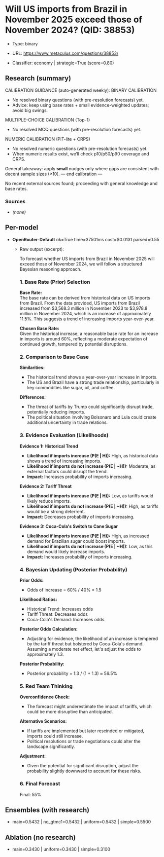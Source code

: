 # Will US imports from Brazil in November 2025 exceed those of November 2024? (QID: 38853)

- Type: binary

- URL: https://www.metaculus.com/questions/38853/

- Classifier: economy | strategic=True (score=0.80)

## Research (summary)

CALIBRATION GUIDANCE (auto-generated weekly):
BINARY CALIBRATION
- No resolved binary questions (with pre-resolution forecasts) yet.
- Advice: keep using base rates + small evidence-weighted updates; avoid big swings.

MULTIPLE-CHOICE CALIBRATION (Top-1)
- No resolved MCQ questions (with pre-resolution forecasts) yet.

NUMERIC CALIBRATION (PIT-lite + CRPS)
- No resolved numeric questions (with pre-resolution forecasts) yet.
- When numeric results exist, we’ll check p10/p50/p90 coverage and CRPS.

General takeaway: apply **small** nudges only where gaps are consistent with decent sample sizes (≥10).
— end calibration —

No recent external sources found; proceeding with general knowledge and base rates.

### Sources
- *(none)*

## Per-model

- **OpenRouter-Default** ok=True time=37501ms cost=$0.0131 parsed=0.55

  - Raw output (excerpt):

    To forecast whether US imports from Brazil in November 2025 will exceed those of November 2024, we will follow a structured Bayesian reasoning approach.
    
    ### 1. Base Rate (Prior) Selection
    
    **Base Rate:**  
    The base rate can be derived from historical data on US imports from Brazil. From the data provided, US imports from Brazil increased from $3,568.3 million in November 2023 to $3,978.8 million in November 2024, which is an increase of approximately 11.5%. This suggests a trend of increasing imports year-over-year.
    
    **Chosen Base Rate:**  
    Given the historical increase, a reasonable base rate for an increase in imports is around 60%, reflecting a moderate expectation of continued growth, tempered by potential disruptions.
    
    ### 2. Comparison to Base Case
    
    **Similarities:**  
    - The historical trend shows a year-over-year increase in imports.
    - The US and Brazil have a strong trade relationship, particularly in key commodities like sugar, oil, and coffee.
    
    **Differences:**  
    - The threat of tariffs by Trump could significantly disrupt trade, potentially reducing imports.
    - The political situation involving Bolsonaro and Lula could create additional uncertainty in trade relations.
    
    ### 3. Evidence Evaluation (Likelihoods)
    
    **Evidence 1: Historical Trend**  
    - **Likelihood if imports increase (P(E | H)):** High, as historical data shows a trend of increasing imports.
    - **Likelihood if imports do not increase (P(E | ~H)):** Moderate, as external factors could disrupt the trend.
    - **Impact:** Increases probability of imports increasing.
    
    **Evidence 2: Tariff Threat**  
    - **Likelihood if imports increase (P(E | H)):** Low, as tariffs would likely reduce imports.
    - **Likelihood if imports do not increase (P(E | ~H)):** High, as tariffs would be a strong deterrent.
    - **Impact:** Decreases probability of imports increasing.
    
    **Evidence 3: Coca-Cola's Switch to Cane Sugar**  
    - **Likelihood if imports increase (P(E | H)):** High, as increased demand for Brazilian sugar could boost imports.
    - **Likelihood if imports do not increase (P(E | ~H)):** Low, as this demand would likely increase imports.
    - **Impact:** Increases probability of imports increasing.
    
    ### 4. Bayesian Updating (Posterior Probability)
    
    **Prior Odds:**  
    - Odds of increase = 60% / 40% = 1.5
    
    **Likelihood Ratios:**  
    - Historical Trend: Increases odds
    - Tariff Threat: Decreases odds
    - Coca-Cola's Demand: Increases odds
    
    **Posterior Odds Calculation:**  
    - Adjusting for evidence, the likelihood of an increase is tempered by the tariff threat but bolstered by Coca-Cola's demand. Assuming a moderate net effect, let's adjust the odds to approximately 1.3.
    
    **Posterior Probability:**  
    - Posterior probability = 1.3 / (1 + 1.3) ≈ 56.5%
    
    ### 5. Red Team Thinking
    
    **Overconfidence Check:**  
    - The forecast might underestimate the impact of tariffs, which could be more disruptive than anticipated.
    
    **Alternative Scenarios:**  
    - If tariffs are implemented but later rescinded or mitigated, imports could still increase.
    - Political resolutions or trade negotiations could alter the landscape significantly.
    
    **Adjustment:**  
    - Given the potential for significant disruption, adjust the probability slightly downward to account for these risks.
    
    ### 6. Final Forecast
    
    Final: 55%

## Ensembles (with research)

- main=0.5432 | no_gtmc1=0.5432 | uniform=0.5432 | simple=0.5500

## Ablation (no research)

- main=0.3430 | uniform=0.3430 | simple=0.3100
